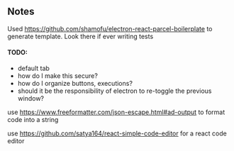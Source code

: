 ## Notes

Used https://github.com/shamofu/electron-react-parcel-boilerplate to generate template. Look there if ever writing tests

#### TODO:

- default tab
- how do I make this secure?
- how do I organize buttons, executions?
- should it be the responsibility of electron to re-toggle the previous window?

use https://www.freeformatter.com/json-escape.html#ad-output to format code into a string

use https://github.com/satya164/react-simple-code-editor for a react code editor
